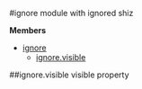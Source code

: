 <a name="module_ignore"></a>
#ignore
module with ignored shiz

**Members**

* [ignore](#module_ignore)
  * [ignore.visible](#module_ignore.visible)

<a name="module_ignore.visible"></a>
##ignore.visible
visible property

